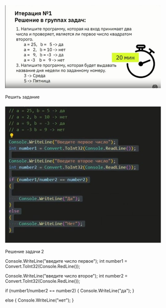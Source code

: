 ### ![картинка](1.jpg)
Решить задание

### ![картинка task2](/task01/2.jpg)
Решение задачи 2

Console.WriteLine("введите число первое");
int number1 = Convert.ToInt32(Console.RedLine());

Console.WriteLine("введите число второе");
int number2 = Convert.ToInt32(Console.RedLine());

if (number1/number2 == number2)
{
 Console.WriteLine("да");
}

else
{
   Console.WriteLine("нет");
}
